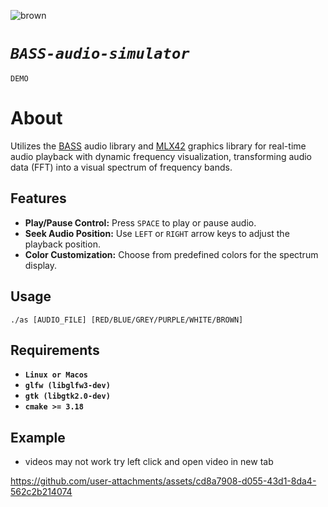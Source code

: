 ![brown](https://github.com/user-attachments/assets/33f19347-3cbf-41c8-b3ba-5238146b1cdb)
# *`BASS-audio-simulator`*
`DEMO`

# About

Utilizes the <a href="https://www.un4seen.com/">BASS</a> audio library and <a href="https://github.com/codam-coding-college/MLX42">MLX42</a> graphics library for real-time audio playback with dynamic frequency visualization, transforming audio data (FFT) into a visual spectrum of frequency bands.

## Features
- **Play/Pause Control:** Press `SPACE` to play or pause audio.
- **Seek Audio Position:** Use `LEFT` or `RIGHT` arrow keys to adjust the playback position.
- **Color Customization:** Choose from predefined colors for the spectrum display.

## Usage

`./as [AUDIO_FILE] [RED/BLUE/GREY/PURPLE/WHITE/BROWN]`

## Requirements
- **`Linux or Macos`**
- **`glfw (libglfw3-dev)`**
- **`gtk (libgtk2.0-dev)`**
- **`cmake >= 3.18`**

## Example
- videos may not work try left click and open video in new tab

https://github.com/user-attachments/assets/cd8a7908-d055-43d1-8da4-562c2b214074
